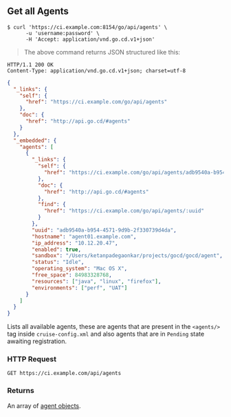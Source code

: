 ## Get all Agents

```shell
$ curl 'https://ci.example.com:8154/go/api/agents' \
      -u 'username:password' \
      -H 'Accept: application/vnd.go.cd.v1+json'
```

> The above command returns JSON structured like this:

```http
HTTP/1.1 200 OK
Content-Type: application/vnd.go.cd.v1+json; charset=utf-8
```

```json
{
  "_links": {
    "self": {
      "href": "https://ci.example.com/go/api/agents"
    },
    "doc": {
      "href": "http://api.go.cd/#agents"
    }
  },
  "_embedded": {
    "agents": [
      {
        "_links": {
          "self": {
            "href": "https://ci.example.com/go/api/agents/adb9540a-b954-4571-9d9b-2f330739d4da"
          },
          "doc": {
            "href": "http://api.go.cd/#agents"
          },
          "find": {
            "href": "https://ci.example.com/go/api/agents/:uuid"
          }
        },
        "uuid": "adb9540a-b954-4571-9d9b-2f330739d4da",
        "hostname": "agent01.example.com",
        "ip_address": "10.12.20.47",
        "enabled": true,
        "sandbox": "/Users/ketanpadegaonkar/projects/gocd/gocd/agent",
        "status": "Idle",
        "operating_system": "Mac OS X",
        "free_space": 84983328768,
        "resources": ["java", "linux", "firefox"],
        "environments": ["perf", "UAT"]
      }
    ]
  }
}
```

Lists all available agents, these are agents that are present in the `<agents/>` tag inside `cruise-config.xml` and also agents that are in `Pending` state awaiting registration.

### HTTP Request

`GET https://ci.example.com/api/agents`

### Returns

An array of [agent objects](#the-agent-object).
